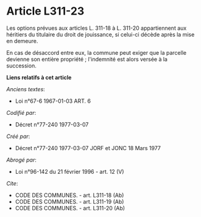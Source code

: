 # Article L311-23

Les options prévues aux articles L. 311-18 à L. 311-20 appartiennent aux héritiers du titulaire du droit de jouissance, si
celui-ci décède après la mise en demeure.

En cas de désaccord entre eux, la commune peut exiger que la parcelle devienne son entière propriété ; l'indemnité est alors
versée à la succession.

**Liens relatifs à cet article**

_Anciens textes_:

  - Loi n°67-6 1967-01-03 ART. 6

_Codifié par_:

  - Décret n°77-240 1977-03-07

_Créé par_:

  - Décret n°77-240 1977-03-07 JORF et JONC 18 Mars 1977

_Abrogé par_:

  - Loi n°96-142 du 21 février 1996 - art. 12 (V)

_Cite_:

  - CODE DES COMMUNES. - art. L311-18 (Ab)
  - CODE DES COMMUNES. - art. L311-19 (Ab)
  - CODE DES COMMUNES. - art. L311-20 (Ab)
